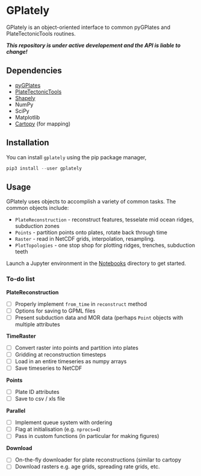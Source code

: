 # GPlately

GPlately is an object-oriented interface to common pyGPlates and PlateTectonicTools routines.

___This repository is under active developement and the API is liable to change!___

## Dependencies

- [pyGPlates](https://www.gplates.org/docs/pygplates/pygplates_getting_started.html#installation)
- [PlateTectonicTools](https://github.com/EarthByte/PlateTectonicTools)
- [Shapely](https://shapely.readthedocs.io/en/stable/project.html#installing-shapely)
- NumPy
- SciPy
- Matplotlib
- [Cartopy](https://scitools.org.uk/cartopy/docs/latest/index.html#getting-started) (for mapping)

## Installation

You can install `gplately` using the pip package manager,

```python
pip3 install --user gplately
```

## Usage

GPlately uses objects to accomplish a variety of common tasks. The common objects include:

- `PlateReconstruction` - reconstruct features, tesselate mid ocean ridges, subduction zones
- `Points` - partition points onto plates, rotate back through time
- `Raster` - read in NetCDF grids, interpolation, resampling.
- `PlotTopologies` - one stop shop for plotting ridges, trenches, subduction teeth

Launch a Jupyter environment in the [Notebooks](./Notebooks) directory to get started.


### To-do list

__PlateReconstruction__

- [ ] Properly implement `from_time` in `reconstruct` method
- [ ] Options for saving to GPML files
- [ ] Present subduction data and MOR data (perhaps `Point` objects with multiple attributes

__TimeRaster__

- [ ] Convert raster into points and partition into plates
- [ ] Gridding at reconstruction timesteps
- [ ] Load in an entire timeseries as numpy arrays
- [ ] Save timeseries to NetCDF

__Points__

- [ ] Plate ID attributes
- [ ] Save to csv / xls file

__Parallel__

- [ ] Implement queue system with ordering
- [ ] Flag at initialisation (e.g. `nprocs=4`)
- [ ] Pass in custom functions (in particular for making figures)

__Download__

- [ ] On-the-fly downloader for plate reconstructions (similar to cartopy
- [ ] Download rasters e.g. age grids, spreading rate grids, etc.
